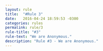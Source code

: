 ```yaml
---
layout: rule
title:  "#Rule 3"
date:   2016-04-24 18:59:53 -0300
categories: rules
permalink: rule/3
rule-title: "#3"
rule-text: "We are Anonymous."
description: "Rule #3 - We are Anonymous."
---
```

